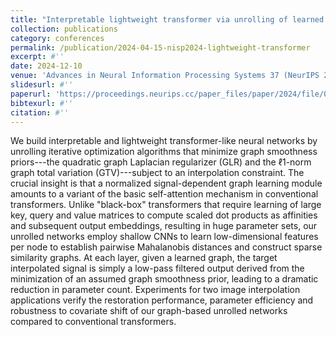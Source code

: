 ```yaml
---
title: "Interpretable lightweight transformer via unrolling of learned graph smoothness priors"
collection: publications
category: conferences
permalink: /publication/2024-04-15-nisp2024-lightweight-transformer
excerpt: #''
date: 2024-12-10
venue: 'Advances in Neural Information Processing Systems 37 (NeurIPS 2024)'
slidesurl: #''
paperurl: 'https://proceedings.neurips.cc/paper_files/paper/2024/file/0c38f54740062529aa4117a04b583f3c-Paper-Conference.pdf'
bibtexurl: #''
citation: #''
---
```


We build interpretable and lightweight transformer-like neural networks by unrolling iterative optimization algorithms that minimize graph smoothness priors---the quadratic graph Laplacian regularizer (GLR) and the ℓ1-norm graph total variation (GTV)---subject to an interpolation constraint. The crucial insight is that a normalized signal-dependent graph learning module amounts to a variant of the basic self-attention mechanism in conventional transformers. Unlike "black-box" transformers that require learning of large key, query and value matrices to compute scaled dot products as affinities and subsequent output embeddings, resulting in huge parameter sets, our unrolled networks employ shallow CNNs to learn low-dimensional features per node to establish pairwise Mahalanobis distances and construct sparse similarity graphs. At each layer, given a learned graph, the target interpolated signal is simply a low-pass filtered output derived from the minimization of an assumed graph smoothness prior, leading to a dramatic reduction in parameter count. Experiments for two image interpolation applications verify the restoration performance, parameter efficiency and robustness to covariate shift of our graph-based unrolled networks compared to conventional transformers.